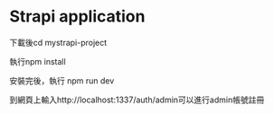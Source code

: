 # Strapi application

下載後cd mystrapi-project

執行npm install

安裝完後，執行 npm run dev

到網頁上輸入http://localhost:1337/auth/admin可以進行admin帳號註冊
